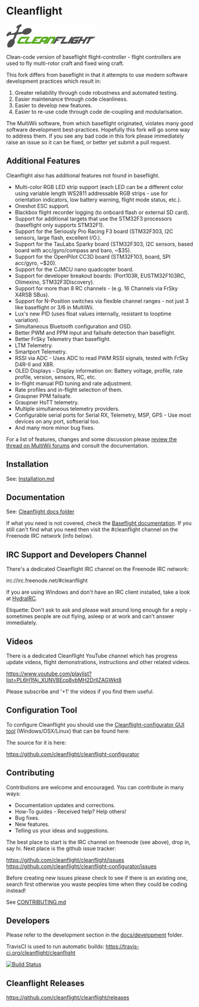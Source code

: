 # Cleanflight

![Cleanflight](docs/assets/cleanflight/cleanflight-logo-light-wide-1-240px.jpg)

Clean-code version of baseflight flight-controller - flight controllers are used to fly multi-rotor craft and fixed wing craft.

This fork differs from baseflight in that it attempts to use modern software development practices which result in:

1. Greater reliability through code robustness and automated testing. 
2. Easier maintenance through code cleanliness.
3. Easier to develop new features. 
4. Easier to re-use code through code de-coupling and modularisation.

The MultiWii software, from which baseflight originated, violates many good software development best-practices. Hopefully this fork will go some way to address them. If you see any bad code in this fork please immediately raise an issue so it can be fixed, or better yet submit a pull request.

## Additional Features

Cleanflight also has additional features not found in baseflight.

* Multi-color RGB LED strip support (each LED can be a different color using variable length WS2811 addressable RGB strips - use for orientation indicators, low battery warning, flight mode status, etc.).
* Oneshot ESC support.
* Blackbox flight recorder logging (to onboard flash or external SD card).
* Support for additional targets that use the STM32F3 processors (baseflight only supports STM32F1).
* Support for the Seriously Pro Racing F3 board (STM32F303, I2C sensors, large flash, excellent I/O.).
* Support for the TauLabs Sparky board (STM32F303, I2C sensors, based board with acc/gyro/compass and baro, ~$35).
* Support for the OpenPilot CC3D board (STM32F103, board, SPI acc/gyro, ~$20).
* Support for the CJMCU nano quadcopter board.
* Support for developer breakout boards: (Port103R, EUSTM32F103RC, Olimexino, STM32F3Discovery).
* Support for more than 8 RC channels - (e.g. 16 Channels via FrSky X4RSB SBus).
* Support for N-Position switches via flexible channel ranges - not just 3 like baseflight or 3/6 in MultiWii.
* Lux's new PID (uses float values internally, resistant to looptime variation).
* Simultaneous Bluetooth configuration and OSD.
* Better PWM and PPM input and failsafe detection than baseflight.
* Better FrSky Telemetry than baseflight.
* LTM Telemetry.
* Smartport Telemetry.
* RSSI via ADC - Uses ADC to read PWM RSSI signals, tested with FrSky D4R-II and X8R.
* OLED Displays - Display information on: Battery voltage, profile, rate profile, version, sensors, RC, etc.
* In-flight manual PID tuning and rate adjustment.
* Rate profiles and in-flight selection of them.
* Graupner PPM failsafe.
* Graupner HoTT telemetry.
* Multiple simultaneous telemetry providers.
* Configurable serial ports for Serial RX, Telemetry, MSP, GPS - Use most devices on any port, softserial too.
* And many more minor bug fixes.

For a list of features, changes and some discussion please [review the thread on MultiWii forums](http://www.multiwii.com/forum/viewtopic.php?f=23&t=5149) and consult the documentation.

## Installation

See: [Installation.md](Installation.md)

## Documentation

See: [Cleanflight docs folder](https://github.com/cleanflight/cleanflight/tree/master/docs)

If what you need is not covered, check the [Baseflight documentation](https://github.com/multiwii/baseflight/wiki). If you still can't find what you need then visit the #cleanflight channel on the Freenode IRC network (info below).

## IRC Support and Developers Channel

There's a dedicated Cleanflight IRC channel on the Freenode IRC network:

irc://irc.freenode.net/#cleanflight

If you are using Windows and don't have an IRC client installed, take a look at [HydraIRC](http://hydrairc.com/).

Etiquette: Don't ask to ask and please wait around long enough for a reply - sometimes people are out flying, asleep or at work and can't answer immediately.

## Videos

There is a dedicated Cleanflight YouTube channel which has progress update videos, flight demonstrations, instructions and other related videos.

https://www.youtube.com/playlist?list=PL6H1fAj_XUNVBEcp8vbMH2DrllZAGWkt8

Please subscribe and '+1' the videos if you find them useful.

## Configuration Tool

To configure Cleanflight you should use the [Cleanflight-configurator GUI tool](https://chrome.google.com/webstore/detail/cleanflight-configurator/enacoimjcgeinfnnnpajinjgmkahmfgb
) (Windows/OSX/Linux) that can be found here:

The source for it is here:

https://github.com/cleanflight/cleanflight-configurator

## Contributing

Contributions are welcome and encouraged.  You can contribute in many ways:

* Documentation updates and corrections.
* How-To guides - Received help? Help others!
* Bug fixes.
* New features.
* Telling us your ideas and suggestions.

The best place to start is the IRC channel on freenode (see above), drop in, say hi. Next place is the github issue tracker:

https://github.com/cleanflight/cleanflight/issues
https://github.com/cleanflight/cleanflight-configurator/issues

Before creating new issues please check to see if there is an existing one, search first otherwise you waste peoples time when they could be coding instead!

See [CONTRIBUTING.md](CONTRIBUTING.md)

## Developers

Please refer to the development section in the [docs/development](https://github.com/cleanflight/cleanflight/tree/master/docs/development) folder.

TravisCI is used to run automatic builds: https://travis-ci.org/cleanflight/cleanflight

[![Build Status](https://travis-ci.org/cleanflight/cleanflight.svg?branch=master)](https://travis-ci.org/cleanflight/cleanflight)

## Cleanflight Releases
https://github.com/cleanflight/cleanflight/releases
